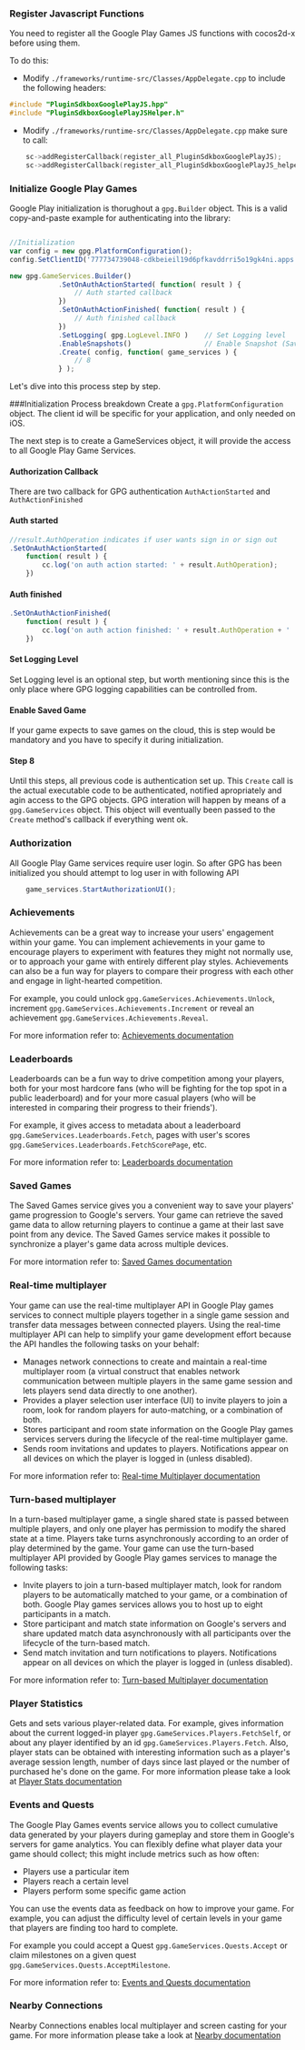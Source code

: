 
### Register Javascript Functions
You need to register all the Google Play Games JS functions with cocos2d-x before using them.

To do this:
* Modify `./frameworks/runtime-src/Classes/AppDelegate.cpp` to include the following headers:
```cpp
#include "PluginSdkboxGooglePlayJS.hpp"
#include "PluginSdkboxGooglePlayJSHelper.h"
```

* Modify `./frameworks/runtime-src/Classes/AppDelegate.cpp` make sure to call:
```cpp
    sc->addRegisterCallback(register_all_PluginSdkboxGooglePlayJS);
    sc->addRegisterCallback(register_all_PluginSdkboxGooglePlayJS_helper);
```

### Initialize Google Play Games
Google Play initialization is thorughout a `gpg.Builder` object.
This is a valid copy-and-paste example for authenticating into the library:

```javascript

//Initialization
var config = new gpg.PlatformConfiguration();
config.SetClientID('777734739048-cdkbeieil19d6pfkavddrri5o19gk4ni.apps.googleusercontent.com');

new gpg.GameServices.Builder()
            .SetOnAuthActionStarted( function( result ) {
                // Auth started callback
            })
            .SetOnAuthActionFinished( function( result ) {
                // Auth finished callback
            })
            .SetLogging( gpg.LogLevel.INFO )	// Set Logging level
            .EnableSnapshots()					// Enable Snapshot (Saved Game) functionailty
            .Create( config, function( game_services ) {
                // 8
            } );
```

Let's dive into this process step by step.

###Initialization Process breakdown
Create a `gpg.PlatformConfiguration` object. The client id will be specific for your application, and only needed on iOS.

The next step is to create a GameServices object, it will provide the access to all Google Play Game Services.


#### Authorization Callback
There are two callback for GPG authentication `AuthActionStarted` and `AuthActionFinished`

#### Auth started

```javascript
//result.AuthOperation indicates if user wants sign in or sign out
.SetOnAuthActionStarted(
    function( result ) {
        cc.log('on auth action started: ' + result.AuthOperation);
    })
```

#### Auth finished

```javascript
.SetOnAuthActionFinished(
    function( result ) {
        cc.log('on auth action finished: ' + result.AuthOperation + ' ' + result.AuthStatus);
    })
```

#### Set Logging Level
Set Logging level is an optional step, but worth mentioning since this is the only place where GPG logging capabilities can be controlled from.


#### Enable Saved Game
If your game expects to save games on the cloud, this is step would be mandatory and you have to specify it during initialization.

#### Step 8
Until this steps, all previous code is authentication set up.
This `Create` call is the actual executable code to be authenticated, notified apropriately and agin access to the GPG objects.
GPG interation will happen by means of a `gpg.GameServices` object. This object will eventually been passed to the `Create` method's callback if everything went ok.

### Authorization

All Google Play Game services require user login. So after GPG has been initialized you should attempt to log user in with following API

```javascript
	game_services.StartAuthorizationUI();
```

### Achievements

Achievements can be a great way to increase your users' engagement within your game. You can implement achievements in your game to encourage players to experiment with features they might not normally use, or to approach your game with entirely different play styles. Achievements can also be a fun way for players to compare their progress with each other and engage in light-hearted competition.

For example, you could unlock `gpg.GameServices.Achievements.Unlock`, increment `gpg.GameServices.Achievements.Increment` or reveal an achievement `gpg.GameServices.Achievements.Reveal`.

For more information refer to: [Achievements documentation](https://developers.google.com/games/services/common/concepts/achievements)

### Leaderboards

Leaderboards can be a fun way to drive competition among your players, both for your most hardcore fans (who will be fighting for the top spot in a public leaderboard) and for your more casual players (who will be interested in comparing their progress to their friends').

For example, it gives access to metadata about a leaderboard `gpg.GameServices.Leaderboards.Fetch`, pages with user's scores `gpg.GameServices.Leaderboards.FetchScorePage`, etc.

For more information refer to: [Leaderboards documentation](https://developers.google.com/games/services/common/concepts/leaderboards)

### Saved Games

The Saved Games service gives you a convenient way to save your players' game progression to Google's servers. Your game can retrieve the saved game data to allow returning players to continue a game at their last save point from any device.
The Saved Games service makes it possible to synchronize a player's game data across multiple devices.

For more intormation refer to: [Saved Games documentation](https://developers.google.com/games/services/common/concepts/savedgames)

### Real-time multiplayer

Your game can use the real-time multiplayer API in Google Play games services to connect multiple players together in a single game session and transfer data messages between connected players. Using the real-time multiplayer API can help to simplify your game development effort because the API handles the following tasks on your behalf:

+ Manages network connections to create and maintain a real-time multiplayer room (a virtual construct that enables network communication between multiple players in the same game session and lets players send data directly to one another).
+ Provides a player selection user interface (UI) to invite players to join a room, look for random players for auto-matching, or a combination of both.
+ Stores participant and room state information on the Google Play games services servers during the lifecycle of the real-time multiplayer game.
+ Sends room invitations and updates to players. Notifications appear on all devices on which the player is logged in (unless disabled).

For more information refer to: [Real-time Multiplayer documentation](https://developers.google.com/games/services/common/concepts/realtimeMultiplayer)

### Turn-based multiplayer

In a turn-based multiplayer game, a single shared state is passed between multiple players, and only one player has permission to modify the shared state at a time. Players take turns asynchronously according to an order of play determined by the game. Your game can use the turn-based multiplayer API provided by Google Play games services to manage the following tasks:

+ Invite players to join a turn-based multiplayer match, look for random players to be automatically matched to your game, or a combination of both. Google Play games services allows you to host up to eight participants in a match.
+ Store participant and match state information on Google's servers and share updated match data asynchronously with all participants over the lifecycle of the turn-based match.
+ Send match invitation and turn notifications to players. Notifications appear on all devices on which the player is logged in (unless disabled).

For more information refer to: [Turn-based Multiplayer documentation](https://developers.google.com/games/services/common/concepts/turnbasedMultiplayer)

### Player Statistics

Gets and sets various player-related data.
For example, gives information about the current logged-in player `gpg.GameServices.Players.FetchSelf`, or about any player identified by an id `gpg.GameServices.Players.Fetch`.
Also, player stats can be obtained with interesting information such as a player's average session length, number of days since last played or the number of purchased he's done on the game. For more information please take a look at [Player Stats documentation](https://developers.google.com/games/services/cpp/stats) 


### Events and Quests

The Google Play Games events service allows you to collect cumulative data generated by your players during gameplay and store them in Google's servers for game analytics. You can flexibly define what player data your game should collect; this might include metrics such as how often:

+ Players use a particular item
+ Players reach a certain level
+ Players perform some specific game action

You can use the events data as feedback on how to improve your game. For example, you can adjust the difficulty level of certain levels in your game that players are finding too hard to complete.

For example you could accept a Quest `gpg.GameServices.Quests.Accept` or claim milestones on a given quest `gpg.GameServices.Quests.AcceptMilestone`.

For more information refer to: [Events and Quests documentation](https://developers.google.com/games/services/common/concepts/quests)

### Nearby Connections
Nearby Connections enables local multiplayer and screen casting for your game. For more information please take a look at [Nearby documentation](https://developers.google.com/games/services/cpp/nearby)
